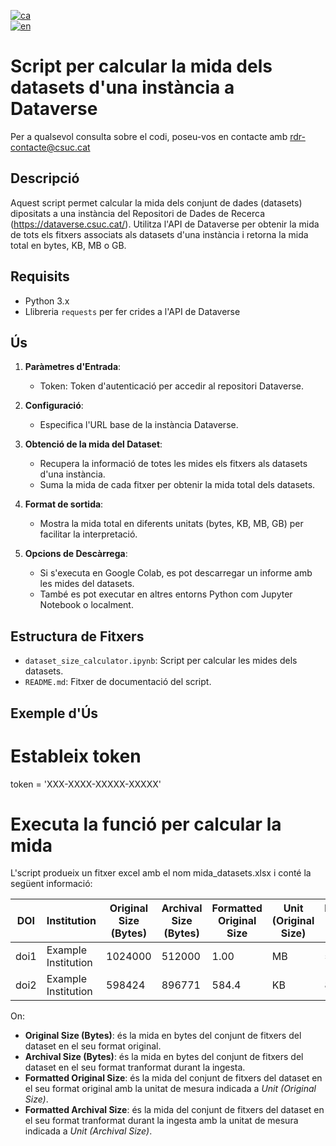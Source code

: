 [![ca](https://img.shields.io/badge/lang-ca-blue.svg)](https://github.com/CSUC/RDR-scripts/blob/main/dataset_size_calculator/README.md)  
[![en](https://img.shields.io/badge/lang-en-green.svg)](https://github.com/CSUC/RDR-scripts/blob/main/dataset_size_calculator/README_ENG.md)  

# Script per calcular la mida dels datasets d'una instància a Dataverse  
Per a qualsevol consulta sobre el codi, poseu-vos en contacte amb rdr-contacte@csuc.cat  

## Descripció  
Aquest script permet calcular la mida dels conjunt de dades (datasets) dipositats a una instància del Repositori de Dades de Recerca (https://dataverse.csuc.cat/). Utilitza l'API de Dataverse per obtenir la mida de tots els fitxers associats als datasets d'una instància i retorna la mida total en bytes, KB, MB o GB.  

## Requisits  
- Python 3.x  
- Llibreria `requests` per fer crides a l'API de Dataverse  

## Ús  

1. **Paràmetres d'Entrada**:  
    - Token: Token d'autenticació per accedir al repositori Dataverse.  

2. **Configuració**:  
    - Especifica l'URL base de la instància Dataverse.  

3. **Obtenció de la mida del Dataset**:  
    - Recupera la informació de totes les mides els fitxers als datasets d'una instància.  
    - Suma la mida de cada fitxer per obtenir la mida total dels datasets.  

4. **Format de sortida**:  
    - Mostra la mida total en diferents unitats (bytes, KB, MB, GB) per facilitar la interpretació.  

5. **Opcions de Descàrrega**:  
    - Si s'executa en Google Colab, es pot descarregar un informe amb les mides del datasets.  
    - També es pot executar en altres entorns Python com Jupyter Notebook o localment.  

## Estructura de Fitxers  
- `dataset_size_calculator.ipynb`: Script per calcular les mides dels datasets.  
- `README.md`: Fitxer de documentació del script.  

## Exemple d'Ús  

# Estableix token
token = 'XXX-XXXX-XXXXX-XXXXX'

# Executa la funció per calcular la mida
L'script produeix un fitxer excel amb el nom  mida_datasets.xlsx i conté la següent informació:

| DOI  | Institution          | Original Size (Bytes) | Archival Size (Bytes) | Formatted Original Size | Unit (Original Size) | Formatted Archival Size | Unit (Archival Size) |
|------|----------------------|----------------------|----------------------|------------------------|----------------------|------------------------|----------------------|
| doi1 | Example Institution | 1024000             | 512000               | 1.00                   | MB                   | 500.00                 | KB                   |
| doi2 | Example Institution | 598424             | 896771               | 584.4                  | KB                   | 875.75                 | KB                   |

On:

- **Original Size (Bytes)**: és la mida en bytes del conjunt de fitxers del dataset en el seu format original.
- **Archival Size (Bytes)**: és la mida en bytes del conjunt de fitxers del dataset en el seu format tranformat durant la ingesta.
- **Formatted Original Size**: és la mida del conjunt de fitxers del dataset en el seu format original amb la unitat de mesura indicada a *Unit (Original Size)*.
- **Formatted Archival Size**: és la mida del conjunt de fitxers del dataset en el seu format tranformat durant la ingesta amb la unitat de mesura indicada a *Unit (Archival Size)*.

